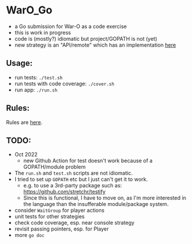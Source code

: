 
WarO_Go
=========

* a Go submission for War-O as a code exercise
* this is work in progress
* code is (mostly?) idiomatic but project/GOPATH is not (yet)
* new strategy is an "API/remote" which has an implementation [here](https://github.com/codetojoy/WarO_Strategy_API_Go)

Usage:
---------

* run tests: `./test.sh`
* run tests with code coverage: `./cover.sh`
* run app: `./run.sh`

Rules:
---------

Rules are [here](Rules.md).

TODO:
---------

* Oct 2022
    - new Github Action for test doesn't work because of a GOPATH/module problem
* The `run.sh` and `test.sh` scripts are not idiomatic.
* I tried to set up `GOPATH` etc but I just can't get it to work.
    - e.g. to use a 3rd-party package such as: https://github.com/stretchr/testify
    - Since this is functional, I have to move on, as I'm more interested in
      the language than the insufferable module/package system.
* consider `WaitGroup` for player actions 
* unit tests for other strategies
* check code coverage, esp. near console strategy 
* revisit passing pointers, esp. for Player
* more `go doc`
